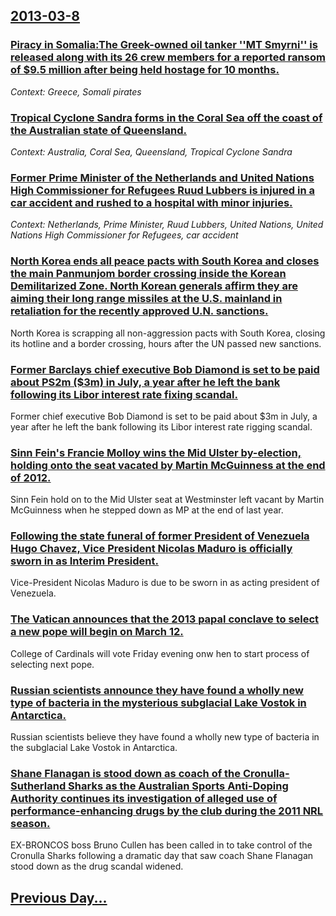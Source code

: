 ## [2013-03-8](/news/2013/03/8/index.md)

### [Piracy in Somalia:The Greek-owned oil tanker ''MT Smyrni'' is released along with its 26 crew members for a reported ransom of $9.5 million after being held hostage for 10 months. ](/news/2013/03/8/piracy-in-somalia-pthe-greek-owned-oil-tanker-mt-smyrni-is-released-along-with-its-26-crew-members-for-a-reported-ransom-of-9-5-million.md)
_Context: Greece, Somali pirates_

### [Tropical Cyclone Sandra forms in the Coral Sea off the coast of the Australian state of Queensland. ](/news/2013/03/8/tropical-cyclone-sandra-forms-in-the-coral-sea-off-the-coast-of-the-australian-state-of-queensland.md)
_Context: Australia, Coral Sea, Queensland, Tropical Cyclone Sandra_

### [Former Prime Minister of the Netherlands and United Nations High Commissioner for Refugees Ruud Lubbers is injured in a car accident and rushed to a hospital with minor injuries. ](/news/2013/03/8/former-prime-minister-of-the-netherlands-and-united-nations-high-commissioner-for-refugees-ruud-lubbers-is-injured-in-a-car-accident-and-rus.md)
_Context: Netherlands, Prime Minister, Ruud Lubbers, United Nations, United Nations High Commissioner for Refugees, car accident_

### [North Korea ends all peace pacts with South Korea and closes the main Panmunjom border crossing inside the Korean Demilitarized Zone. North Korean generals affirm they are aiming their long range missiles at the U.S. mainland in retaliation for the recently approved U.N. sanctions. ](/news/2013/03/8/north-korea-ends-all-peace-pacts-with-south-korea-and-closes-the-main-panmunjom-border-crossing-inside-the-korean-demilitarized-zone-north.md)
North Korea is scrapping all non-aggression pacts with South Korea, closing its hotline and a border crossing, hours after the UN passed new sanctions.

### [Former Barclays chief executive Bob Diamond is set to be paid about PS2m ($3m) in July, a year after he left the bank following its Libor interest rate fixing scandal. ](/news/2013/03/8/former-barclays-chief-executive-bob-diamond-is-set-to-be-paid-about-aps2m-3m-in-july-a-year-after-he-left-the-bank-following-its-libor-in.md)
Former chief executive Bob Diamond is set to be paid about $3m in July, a year after he left the bank following its Libor interest rate rigging scandal.

### [Sinn Fein's Francie Molloy wins the Mid Ulster by-election, holding onto the seat vacated by Martin McGuinness at the end of 2012. ](/news/2013/03/8/sinn-fa-c-in-s-francie-molloy-wins-the-mid-ulster-by-election-holding-onto-the-seat-vacated-by-martin-mcguinness-at-the-end-of-2012.md)
Sinn Fein hold on to the Mid Ulster seat at Westminster left vacant by Martin McGuinness when he stepped down as MP at the end of last year.

### [Following the state funeral of former President of Venezuela Hugo Chavez, Vice President Nicolas Maduro is officially sworn in as Interim President. ](/news/2013/03/8/following-the-state-funeral-of-former-president-of-venezuela-hugo-cha-vez-vice-president-nicola-s-maduro-is-officially-sworn-in-as-interim.md)
Vice-President Nicolas Maduro is due to be sworn in as acting president of Venezuela.

### [The Vatican announces that the 2013 papal conclave to select a new pope will begin on March 12. ](/news/2013/03/8/the-vatican-announces-that-the-2013-papal-conclave-to-select-a-new-pope-will-begin-on-march-12.md)
College of Cardinals will vote Friday evening onw hen to start process of selecting next pope.

### [Russian scientists announce they have found a wholly new type of bacteria in the mysterious subglacial Lake Vostok in Antarctica. ](/news/2013/03/8/russian-scientists-announce-they-have-found-a-wholly-new-type-of-bacteria-in-the-mysterious-subglacial-lake-vostok-in-antarctica.md)
Russian scientists believe they have found a wholly new type of bacteria in the subglacial Lake Vostok in Antarctica.

### [Shane Flanagan is stood down as coach of the Cronulla-Sutherland Sharks as the Australian Sports Anti-Doping Authority continues its investigation of alleged use of performance-enhancing drugs by the club during the 2011 NRL season. ](/news/2013/03/8/shane-flanagan-is-stood-down-as-coach-of-the-cronulla-sutherland-sharks-as-the-australian-sports-anti-doping-authority-continues-its-investi.md)
EX-BRONCOS boss Bruno Cullen has been called in to take control of the Cronulla Sharks following a dramatic day that saw coach Shane Flanagan stood down as the drug scandal widened.

## [Previous Day...](/news/2013/03/7/index.md)

